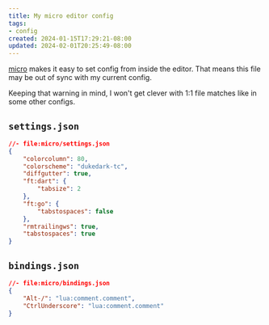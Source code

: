 ```yaml
---
title: My micro editor config
tags:
- config
created: 2024-01-15T17:29:21-08:00
updated: 2024-02-01T20:25:49-08:00
---
```


[micro](../../card/micro.md) makes it easy to set config from inside the editor. That means this file may be out of sync with my current config.

Keeping that warning in mind, I won't get clever with 1:1 file matches like in some other configs.

## `settings.json`

````json
//- file:micro/settings.json
{
    "colorcolumn": 80,
    "colorscheme": "dukedark-tc",
    "diffgutter": true,
    "ft:dart": {
        "tabsize": 2
    },
    "ft:go": {
        "tabstospaces": false
    },
    "rmtrailingws": true,
    "tabstospaces": true
}
````

## `bindings.json`

````json
//- file:micro/bindings.json
{
    "Alt-/": "lua:comment.comment",
    "CtrlUnderscore": "lua:comment.comment"
}
````
